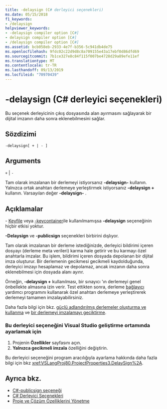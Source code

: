 ```yaml
---
title: -delaysign (C# derleyici seçenekleri)
ms.date: 05/15/2018
f1_keywords:
- /delaysign
helpviewer_keywords:
- -delaysign compiler option [C#]
- delaysign compiler option [C#]
- /delaysign compiler option [C#]
ms.assetid: bcb058eb-2933-4e7f-b356-5c941db4de75
ms.openlocfilehash: 9fdc02c22d9d8c8a709155e43a17ebf0d86dfd69
ms.sourcegitcommit: 7b1ce327e8c84f115f007be4728d29a89efe11ef
ms.translationtype: MT
ms.contentlocale: tr-TR
ms.lasthandoff: 09/13/2019
ms.locfileid: "70970439"
---
```

# <a name="-delaysign-c-compiler-options"></a>-delaysign (C# derleyici seçenekleri)

Bu seçenek derleyicinin çıkış dosyasında alan ayırmasını sağlayarak bir dijital imzanın daha sonra eklenebilmesini sağlar.

## <a name="syntax"></a>Sözdizimi

```console
-delaysign[ + | - ]
```

## <a name="arguments"></a>Arguments

`+` &#124; `-`

Tam olarak imzalanan bir derlemeyi istiyorsanız **-delaysign-** kullanın. Yalnızca ortak anahtarı derlemeye yerleştirmek istiyorsanız **-delaysign +** kullanın. Varsayılan değer **-delaysign-** .

## <a name="remarks"></a>Açıklamalar

\- [Keyfile](./keyfile-compiler-option.md) veya [-keycontainer](./keycontainer-compiler-option.md)ile kullanılmamışsa **-delaysign** seçeneğinin hiçbir etkisi yoktur.

**-Delaysign** ve **-publicsign** seçenekleri birbirini dışlıyor.

Tam olarak imzalanan bir derleme istediğinizde, derleyici bildirimi içeren dosyayı (derleme meta verileri) karma hale getirir ve bu karmayı özel anahtarla imzalar. Bu işlem, bildirimi içeren dosyada depolanan bir dijital imza oluşturur. Bir derlemenin gecikmesi gecikmeli kaydolduğunda, derleyici imzayı hesaplamaz ve depolamaz, ancak imzanın daha sonra eklenebilmesi için dosyada alanı ayırır.

Örneğin, **-delaysign +** kullanılması, bir sınayıcı 'ın derlemeyi genel önbellekte almasına izin verir. Test ettikten sonra, derleme [bağlayıcı](../../../framework/tools/al-exe-assembly-linker.md) yardımcı programını kullanarak özel anahtarı derlemeye yerleştirerek derlemeyi tamamen imzalayabilirsiniz.

Daha fazla bilgi için bkz. [güçlü adlandırılmış derlemeler oluşturma ve kullanma](../../../standard/assembly/create-use-strong-named.md) ve [bir derlemeyi imzalamayı geciktirme](../../../standard/assembly/delay-sign.md).

### <a name="to-set-this-compiler-option-in-the-visual-studio-development-environment"></a>Bu derleyici seçeneğini Visual Studio geliştirme ortamında ayarlamak için

1. Projenin **Özellikler** sayfasını açın.
1. **Yalnızca gecikmeli imzala** özelliğini değiştirin.

Bu derleyici seçeneğini program aracılığıyla ayarlama hakkında daha fazla bilgi için bkz <xref:VSLangProj80.ProjectProperties3.DelaySign%2A>.

## <a name="see-also"></a>Ayrıca bkz.

- [C#-publicsign seçeneği](publicsign-compiler-option.md)
- [C# Derleyici Seçenekleri](index.md)
- [Proje ve Çözüm Özelliklerini Yönetme](/visualstudio/ide/managing-project-and-solution-properties)
